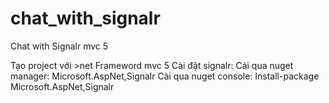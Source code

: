 # chat_with_signalr
Chat with Signalr mvc 5

Tạo project với >net Frameword mvc 5
Cài đặt signalr: 
Cài qua nuget manager: Microsoft.AspNet,Signalr
Cài qua nuget console: Install-package Microsoft.AspNet,Signalr
